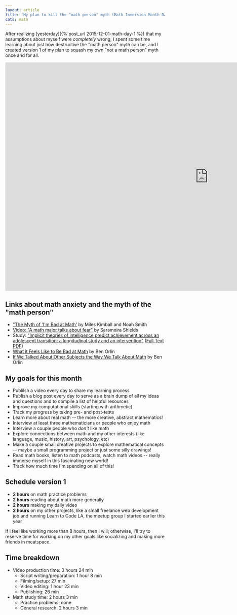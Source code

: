 ```yaml
---
layout: article
title: 'My plan to kill the "math person" myth (Math Immersion Month Day 2)'
cats: math
---
```


After realizing [yesterday]({% post_url 2015-12-01-math-day-1 %}) that my assumptions about myself were *completely* wrong, I spent some time learning about just how destructive the "math person" myth can be, and I created version 1 of my plan to squash my own "not a math person" myth once and for all. 

<iframe width="1280" height="720" src="https://www.youtube.com/embed/r6pwoeyJL9I?controls=0" frameborder="0" allowfullscreen></iframe>

## Links about math anxiety and the myth of the "math person"
- ["The Myth of 'I'm Bad at Math'](http://www.theatlantic.com/education/archive/2013/10/the-myth-of-im-bad-at-math/280914/) by Miles Kimball and Noah Smith
- [Video: "A math major talks about fear"](https://www.youtube.com/watch?v=Xs9aGVUZ3YA) by Saramoira Shields
- Study: ["Implicit theories of intelligence predict achievement across an adolescent transition: a longitudinal study and an intervention"](http://www.ncbi.nlm.nih.gov/pubmed/17328703) ([Full Text PDF](http://www.physics.emory.edu/faculty/weeks/journal/Dweck-cd07.pdf))
- [What it Feels Like to Be Bad at Math](http://www.slate.com/articles/health_and_science/science/2013/04/math_teacher_explains_math_anxiety_and_defensiveness_it_hurts_to_feel_stupid.html ) by Ben Orlin
- [If We Talked About Other Subjects the Way We Talk About Math](http://mathwithbaddrawings.com/2015/11/04/if-we-talked-about-other-subjects-the-way-we-talk-about-math/) by Ben Orlin

## My goals for this month
- Publilsh a video every day to share my learning process
- Publish a blog post every day to serve as a brain dump of all my ideas and questions and to compile a list of helpful resources
- Improve my computational skills (starting with arithmetic)
- Track my progress by taking pre- and post-tests
- Learn more about real math -- the more creative, abstract mathematics!
- Interview at least three mathematicians or people who enjoy math
- Interview a couple people who *don't* like math
- Explore connections between math and my other interests (like language, music, history, art, psychology, etc)
- Make a couple small creative projects to explore mathematical concepts -- maybe a small programming project or just some silly drawings!
- Read math books, listen to math podcasts, watch math videos -- really immerse myself in this fascinating new world!
- Track how much time I'm spending on all of this!

## Schedule version 1
- **2 hours** on math practice problems
- **2 hours** reading about math more generally
- **2 hours** making my daily video
- **2 hours** on my other projects, like a small freelance web development job and running Learn to Code LA, the meetup group I started earlier this year

If I feel like working more than 8 hours, then I will; otherwise, I'll try to reserve time for working on my other goals like socializing and making more friends in meatspace.

## Time breakdown
- Video production time: 3 hours 24 min
  - Script writing/preparation: 1 hour 8 min
  - Filming/setup: 27 min
  - Video editing: 1 hour 23 min
  - Publishing: 26 min
- Math study time: 2 hours 3 min
  - Practice problems: none
  - General research: 2 hours 3 min
